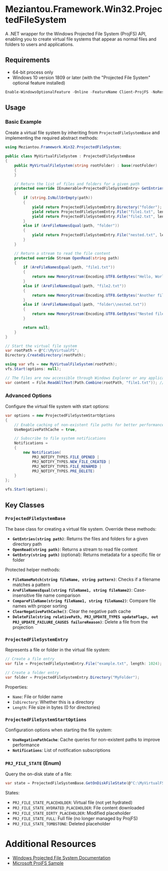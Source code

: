 # Meziantou.Framework.Win32.ProjectedFileSystem

A .NET wrapper for the Windows Projected File System (ProjFS) API, enabling you to create virtual file systems that appear as normal files and folders to users and applications.

## Requirements

- 64-bit process only
- Windows 10 version 1809 or later (with the "Projected File System" optional feature installed)

```powershell
Enable-WindowsOptionalFeature -Online -FeatureName Client-ProjFS -NoRestart
```

## Usage

### Basic Example

Create a virtual file system by inheriting from `ProjectedFileSystemBase` and implementing the required abstract methods:

```csharp
using Meziantou.Framework.Win32.ProjectedFileSystem;

public class MyVirtualFileSystem : ProjectedFileSystemBase
{
    public MyVirtualFileSystem(string rootFolder) : base(rootFolder)
    {
    }

    // Return the list of files and folders for a given path
    protected override IEnumerable<ProjectedFileSystemEntry> GetEntries(string path)
    {
        if (string.IsNullOrEmpty(path))
        {
            yield return ProjectedFileSystemEntry.Directory("folder");
            yield return ProjectedFileSystemEntry.File("file1.txt", length: 100);
            yield return ProjectedFileSystemEntry.File("file2.txt", length: 200);
        }
        else if (AreFileNamesEqual(path, "folder"))
        {
            yield return ProjectedFileSystemEntry.File("nested.txt", length: 50);
        }
    }

    // Return a stream to read the file content
    protected override Stream OpenRead(string path)
    {
        if (AreFileNamesEqual(path, "file1.txt"))
        {
            return new MemoryStream(Encoding.UTF8.GetBytes("Hello, World!"));
        }
        else if (AreFileNamesEqual(path, "file2.txt"))
        {
            return new MemoryStream(Encoding.UTF8.GetBytes("Another file content"));
        }
        else if (AreFileNamesEqual(path, "folder\\nested.txt"))
        {
            return new MemoryStream(Encoding.UTF8.GetBytes("Nested file"));
        }

        return null;
    }
}

// Start the virtual file system
var rootPath = @"C:\MyVirtualFS";
Directory.CreateDirectory(rootPath);

using var vfs = new MyVirtualFileSystem(rootPath);
vfs.Start(options: null);

// The files are now accessible through Windows Explorer or any application
var content = File.ReadAllText(Path.Combine(rootPath, "file1.txt")); // "Hello, World!"
```

### Advanced Options

Configure the virtual file system with start options:

```csharp
var options = new ProjectedFileSystemStartOptions
{
    // Enable caching of non-existent file paths for better performance
    UseNegativePathCache = true,

    // Subscribe to file system notifications
    Notifications =
    {
        new Notification(
            PRJ_NOTIFY_TYPES.FILE_OPENED |
            PRJ_NOTIFY_TYPES.NEW_FILE_CREATED |
            PRJ_NOTIFY_TYPES.FILE_RENAMED |
            PRJ_NOTIFY_TYPES.PRE_DELETE)
    }
};

vfs.Start(options);
```

## Key Classes

### `ProjectedFileSystemBase`

The base class for creating a virtual file system. Override these methods:

- **`GetEntries(string path)`**: Returns the files and folders for a given directory path
- **`OpenRead(string path)`**: Returns a stream to read file content
- **`GetEntry(string path)`** (optional): Returns metadata for a specific file or folder

Protected helper methods:

- **`FileNameMatch(string fileName, string pattern)`**: Checks if a filename matches a pattern
- **`AreFileNamesEqual(string fileName1, string fileName2)`**: Case-insensitive file name comparison
- **`CompareFileName(string fileName1, string fileName2)`**: Compare file names with proper sorting
- **`ClearNegativePathCache()`**: Clear the negative path cache
- **`DeleteFile(string relativePath, PRJ_UPDATE_TYPES updateFlags, out PRJ_UPDATE_FAILURE_CAUSES failureReason)`**: Delete a file from the projection

### `ProjectedFileSystemEntry`

Represents a file or folder in the virtual file system:

```csharp
// Create a file entry
var file = ProjectedFileSystemEntry.File("example.txt", length: 1024);

// Create a folder entry
var folder = ProjectedFileSystemEntry.Directory("MyFolder");
```

Properties:
- `Name`: File or folder name
- `IsDirectory`: Whether this is a directory
- `Length`: File size in bytes (0 for directories)

### `ProjectedFileSystemStartOptions`

Configuration options when starting the file system:

- **`UseNegativePathCache`**: Cache queries for non-existent paths to improve performance
- **`Notifications`**: List of notification subscriptions

### `PRJ_FILE_STATE` (Enum)

Query the on-disk state of a file:

```csharp
var state = ProjectedFileSystemBase.GetOnDiskFileState(@"C:\MyVirtualFS\file.txt");
```

States:
- `PRJ_FILE_STATE_PLACEHOLDER`: Virtual file (not yet hydrated)
- `PRJ_FILE_STATE_HYDRATED_PLACEHOLDER`: File content downloaded
- `PRJ_FILE_STATE_DIRTY_PLACEHOLDER`: Modified placeholder
- `PRJ_FILE_STATE_FULL`: Full file (no longer managed by ProjFS)
- `PRJ_FILE_STATE_TOMBSTONE`: Deleted placeholder

# Additional Resources

- [Windows Projected File System Documentation](https://docs.microsoft.com/en-us/windows/desktop/projfs/projected-file-system?WT.mc_id=DT-MVP-5003978)
- [Microsoft ProjFS Sample](https://github.com/Microsoft/Windows-classic-samples/tree/master/Samples/ProjectedFileSystem?WT.mc_id=DT-MVP-5003978)
